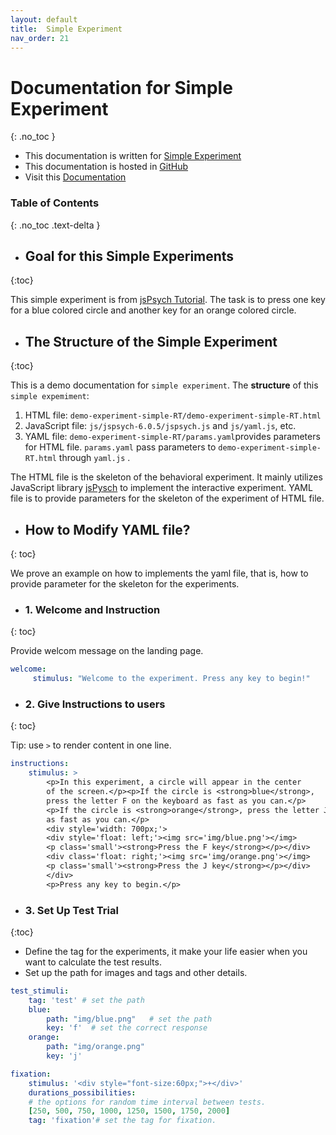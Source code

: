 ```yaml
---
layout: default
title:  Simple Experiment
nav_order: 21
---
```

# Documentation for Simple Experiment
{: .no_toc  }
* This documentation is written for [Simple Experiment](http://www.kathrynschuler.com/experiment-library/demo-experiment-simple-RT/demo-experiment-simple-RT.html)
* This documentation is hosted in [GitHub](https://github.com/kschuler/experiment-library/tree/master/demo-experiment-simple-RA)
* Visit this [Documentation](http://www.kathrynschuler.com/experiment-library/demo-experiment-simple-RA/readme.html)

### Table of Contents
{: .no_toc .text-delta }


*  ## Goal for this Simple Experiments
{:toc}

This simple experiment is from [jsPsych Tutorial](https://www.jspsych.org/tutorials/rt-task/). The task is to press one key for a blue colored circle and another key for an orange colored circle.

*  ## The Structure of  the Simple Experiment
{:toc}

This is a demo documentation for `simple experiment`. The **structure** of this `simple expemiment`:
1. HTML file: `demo-experiment-simple-RT/demo-experiment-simple-RT.html`
2. JavaScript file: `js/jspsych-6.0.5/jspsych.js` and  `js/yaml.js`, etc.
3. YAML file: `demo-experiment-simple-RT/params.yaml`provides parameters for HTML file.  `params.yaml` pass parameters to `demo-experiment-simple-RT.html` through `yaml.js` .

The HTML file is the skeleton of the behavioral experiment. It mainly utilizes JavaScript library  [jsPysch](https://www.jspsych.org/) to implement the interactive experiment. YAML file is to provide parameters for the skeleton of the experiment of HTML file. 

* ## How to Modify YAML file?
{: toc}

We prove an example on how to implements the yaml file, that is, how to provide parameter for the skeleton for the experiments.

- ###  1. Welcome and Instruction 
{: toc}

Provide welcom message on the landing page.
```yaml
welcome:
     stimulus: "Welcome to the experiment. Press any key to begin!"
```
- ###  2. Give Instructions to users 
{: toc}

Tip: use `>` to render content in one line. 
```yaml
instructions:
    stimulus: >
        <p>In this experiment, a circle will appear in the center
        of the screen.</p><p>If the circle is <strong>blue</strong>,
        press the letter F on the keyboard as fast as you can.</p>
        <p>If the circle is <strong>orange</strong>, press the letter J
        as fast as you can.</p>
        <div style='width: 700px;'>
        <div style='float: left;'><img src='img/blue.png'></img>
        <p class='small'><strong>Press the F key</strong></p></div>
        <div class='float: right;'><img src='img/orange.png'></img>
        <p class='small'><strong>Press the J key</strong></p></div>
        </div>
        <p>Press any key to begin.</p>
```
- ### 3. Set Up Test Trial
{:toc}

* Define the tag for the experiments, it make your life easier when you want to calculate the test results.
* Set up the path for images and tags and other details.

```yaml
test_stimuli: 
    tag: 'test' # set the path 
    blue:
        path: "img/blue.png"   # set the path
        key: 'f'  # set the correct response
    orange:
        path: "img/orange.png"
        key: 'j'

fixation:
    stimulus: '<div style="font-size:60px;">+</div>'
    durations_possibilities: 
    # the options for random time interval between tests.
    [250, 500, 750, 1000, 1250, 1500, 1750, 2000]
    tag: 'fixation'# set the tag for fixation.
```
<!--stackedit_data:
eyJoaXN0b3J5IjpbLTc4MDM2NzY4NCwtNDIwNDM1MjAwLC0yMD
A4NDc1ODkwLDE5MzMxNTk4NTYsLTE1NjU2MTA2MjIsLTMwOTEy
MTMwMSwxMzIwMjg1ODk1LDE2ODE3NzczNjEsMjEwMzc3MjE4MS
wtMTcyMTM3OTY0NywtNDMwMTMxMTk0LC0xNDQ4NDU1NzUwLC0x
MzAyMjY4Njg5LC0xOTc4MTc3MDk2LDQ0NzAzMjU1OCwtMjA2OT
M1OTAwNCw3NTcxMjc0OTUsLTIyODQ1MjYwMywtNjEzODczOTks
MjExMzA4MTU4MV19
-->